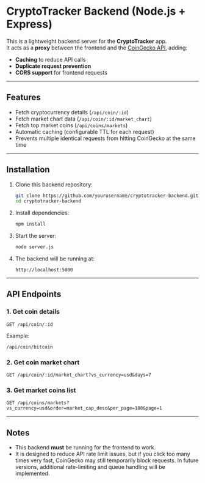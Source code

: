 # CryptoTracker Backend (Node.js + Express)

This is a lightweight backend server for the **CryptoTracker** app.  
It acts as a **proxy** between the frontend and the [CoinGecko API](https://www.coingecko.com/), adding:
- **Caching** to reduce API calls
- **Duplicate request prevention**
- **CORS support** for frontend requests

---

## Features
- Fetch cryptocurrency details (`/api/coin/:id`)
- Fetch market chart data (`/api/coin/:id/market_chart`)
- Fetch top market coins (`/api/coins/markets`)
- Automatic caching (configurable TTL for each request)
- Prevents multiple identical requests from hitting CoinGecko at the same time

---

## Installation

1. Clone this backend repository:
   ```bash
   git clone https://github.com/yourusername/cryptotracker-backend.git
   cd cryptotracker-backend
   ```

2. Install dependencies:
   ```bash
   npm install
   ```

3. Start the server:
   ```bash
   node server.js
   ```

4. The backend will be running at:
   ```
   http://localhost:5000
   ```

---

## API Endpoints

### 1. Get coin details
```
GET /api/coin/:id
```
Example:
```
/api/coin/bitcoin
```

### 2. Get coin market chart
```
GET /api/coin/:id/market_chart?vs_currency=usd&days=7
```

### 3. Get market coins list
```
GET /api/coins/markets?vs_currency=usd&order=market_cap_desc&per_page=100&page=1
```

---

## Notes
- This backend **must** be running for the frontend to work.
- It is designed to reduce API rate limit issues, but if you click too many times very fast, CoinGecko may still temporarily block requests. In future versions, additional rate-limiting and queue handling will be implemented.
